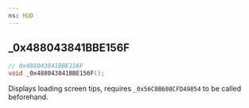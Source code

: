```yaml
---
ns: HUD
---
```

## _0x488043841BBE156F

```c
// 0x488043841BBE156F
void _0x488043841BBE156F();
```

Displays loading screen tips, requires `_0x56C8B608CFD49854` to be called beforehand.
